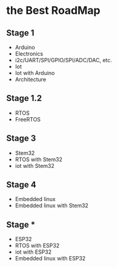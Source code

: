 # the Best RoadMap

## Stage 1

- Arduino
- Electronics
- i2c/UART/SPI/GPIO/SPI/ADC/DAC, etc.
- Iot
- Iot with Arduino
- Architecture

## Stage 1.2

- RTOS
- FreeRTOS

## Stage 3

- Stem32
- RTOS with Stem32
- iot with Stem32


## Stage 4

- Embedded linux
- Embedded linux with Stem32


## Stage *

- ESP32 
- RTOS with ESP32
- iot with ESP32
- Embedded linux with ESP32
